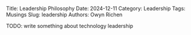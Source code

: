 Title: Leadership Philosophy
Date: 2024-12-11
Category: Leadership
Tags: Musings
Slug: leadership
Authors: Owyn Richen


TODO: write something about technology leadership